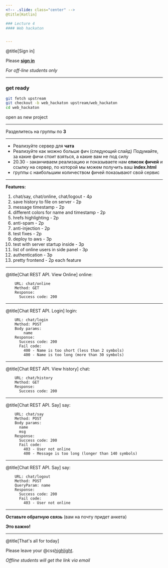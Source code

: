 ```yaml
---
<!-- .slide: class="center" -->
@title[Kotlin]

### Lecture 4
#### Web hackaton


---
```

@title[Sign in]
<!-- .slide: class="center" -->

Please [**sign in**](https://sphere.mail.ru/)
 
*For off-line students only*

---

### get ready
```bash
git fetch upstream
git checkout -b web_hackaton upstream/web_hackaton
cd web_hackaton
```
open as new project

---

Разделитесь на группы по **3**

---

- Реализуйте сервер для **чата**
- Реализуйте как можно больше фич (следующий слайд)
Подумайте, за какие фичи стоит взяться, а какие вам не под силу
- 20.30 - заканчиваем реализацию и показываете нам **список фичей** и ссылку на сервер, по которой мы можем получить ваш **index.html**
- группы с наибольшим количеством фичей показывают свой сервис

---

**Features:**
1. chat/say, chat/online, chat/logout - 4p
1. save history to file on server - 2p
1. message timestamp - 2p
1. different colors for name and timestamp - 2p
1. hrefs highlighting - 2p
1. anti-spam - 2p
1. anti-injection - 2p
1. test fixes - 2p
1. deploy to aws - 3p
1. test with server startup inside - 3p
1. list of online users in side panel - 3p
1. authentication - 3p
1. pretty frontend - 2p each feature

---

@title[Chat REST API. View Online]
online:
```
    URL: chat/online
    Method: GET
    Response:
      Success code: 200
```

---

@title[Chat REST API. Login]
login:
```
    URL: chat/login
    Method: POST
    Body params:
        name
    Response:
      Success code: 200
      Fail code:
        400 - Name is too short (less than 2 symbols)
        400 - Name is too long (more than 30 symbols)
```
---

@title[Chat REST API. View history]
chat:
```
    URL: chat/history
    Method: GET
    Response:
      Success code: 200
```

---

@title[Chat REST API. Say]
say:
```
    URL: chat/say
    Method: POST
    Body params:
      name
      msg
    Response:
      Success code: 200
      Fail code:
        403 - User not online
        400 - Message is too long (longer than 140 symbols)
```

---


@title[Chat REST API. Say]
say:
```
    URL: chat/logout
    Method: POST
    QueryParam: name
    Response:
      Success code: 200
      Fail code:
        403 - User not online
```

---

**Оставьте обратную связь**
(вам на почту придет анкета)  

**Это важно!**

---
@title[That's all for today]

Please leave your @css[highlight](feedback).
 
*Offline students will get the link via email*
